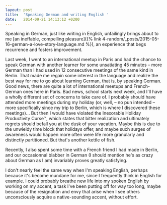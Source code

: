 ```yaml
---
layout: post
title:  'Speaking German and writing English '
date:   2014-09-21 14:13:12 +0200
---
```


Speaking in German, just like writing in English, unfailingly brings about to me [an ineffable, compelling pleasure]({% link 4-random/_posts/2015-05-16-german-a-love-story-language.md %}), an experience that begs recurrence and fosters improvement.

Last week, I went to an international meetup in Paris and had the chance to speak German with another learner for some unsatiating 45 minutes – more German than I had used in 12 consecutive meetings of the same kind in Berlin. That made me regain some interest in the language and realize the best way for me to go about learning German, that is, by speaking German. Good news, there are quite a lot of international meetups and French-German ones here in Paris. Bad news, school starts next week, and I'll have a wholly different set of concerns to take care of. I probably should have attended more meetings during my holiday (or, well, – no pun intended – more specifically since my trip to Berlin, which is where I discovered these meetings)... But then I would have violated the Inexorable Holiday Productivity Curse™, which states that bitter realization and ultimately regrets should befall you at the dusk of your vacation. Maybe this is due to the unwieldy time block that holidays offer, and maybe such surges of awareness would happen more often were life more granularly and distinctly partitioned. But that's another kettle of fish.

Recently, I also spent some time with a French friend I had made in Berlin, and our occasionnal blabber in German (I should mention he's as crazy about German as I am) invariably proves greatly satisfying.

I don't nearly feel the same way when I'm speaking English, perhaps because it's become mundane for me, since I frequently think in English for example. I could probably breathe new life into my spoken English by working on my accent, a task I've been putting off for way too long, maybe because of the resignation and envy that arise when I see others unconsciously acquire a native-sounding accent, without effort.